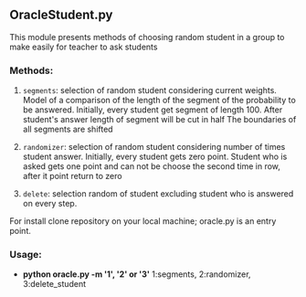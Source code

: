## OracleStudent.py

This module presents methods of choosing random student in a group to make easily for teacher to ask students

### Methods: 

1. `segments`: selection of random student considering current weights. 
Model of a comparison of the length of the segment of the probability to be answered. 
Initially, every student get segment of length 100. After student's answer length of segment will be cut in half
The boundaries of all segments are shifted
    
2. `randomizer`: selection of random student considering number of times
student answer. Initially, every student gets zero point.
Student who is asked gets one point and can not be
choose the second time in row, after it point return to zero

3. `delete`: selection random of student excluding student who is 
answered on every step.

For install clone repository on your local machine; oracle.py is an entry point.

### Usage: 
* **python oracle.py -m '1', '2' or '3'** 1:segments, 2:randomizer, 3:delete_student